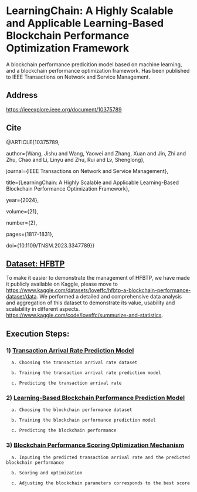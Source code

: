 # LearningChain: A Highly Scalable and Applicable Learning-Based Blockchain Performance Optimization Framework
A blockchain performance predicition model based on machine learning, and a blockchain performance optimization framework. Has been published to IEEE Transactions on Network and Service Management.
## Address
https://ieeexplore.ieee.org/document/10375789
## Cite
@ARTICLE{10375789,

  author={Wang, Jishu and Wang, Yaowei and Zhang, Xuan and Jin, Zhi and Zhu, Chao and Li, Linyu and Zhu, Rui and Lv, Shenglong},
  
  journal={IEEE Transactions on Network and Service Management}, 
  
  title={LearningChain: A Highly Scalable and Applicable Learning-Based Blockchain Performance Optimization Framework}, 
  
  year={2024},
  
  volume={21},
  
  number={2},
  
  pages={1817-1831},
  
  doi={10.1109/TNSM.2023.3347789}}
## [Dataset: HFBTP](https://www.kaggle.com/datasets/loveffc/hfbtp-a-blockchain-performance-dataset/data)
To make it easier to demonstrate the management of HFBTP, we have made it publicly available on Kaggle, please move to https://www.kaggle.com/datasets/loveffc/hfbtp-a-blockchain-performance-dataset/data. We performed a detailed and comprehensive data analysis and aggregation of this dataset to demonstrate its value, usability and scalability in different aspects. https://www.kaggle.com/code/loveffc/summurize-and-statistics.

## Execution Steps:
### 1) [Transaction Arrival Rate Prediction Model](https://github.com/JiShuWang/LearningChain/tree/main/TransactionArrivalRatePrediction)

      a. Choosing the transaction arrival rate dataset
  
      b. Training the transaction arrival rate prediction model
  
      c. Predicting the transaction arrival rate
  
### 2) [Learning-Based Blockchain Performance Prediction Model](https://github.com/JiShuWang/LearningChain/tree/main/BlockchainPerformancePrediction)

      a. Choosing the blockchain performance dataset
 
      b. Training the blockchain performance prediction model

      c. Predicting the blockchain performance
  
### 3) [Blockchain Performance Scoring Optimization Mechanism](https://github.com/JiShuWang/LearningChain/tree/main/ScoringOptimization)

      a. Inputing the predicted transaction arrival rate and the predicted blockchain performance

      b. Scoring and optimization

      c. Adjusting the blockchain parameters corresponds to the best score
